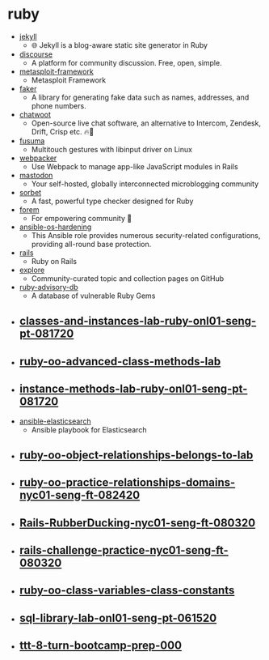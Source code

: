 # ruby
- [jekyll](https://github.com/jekyll/jekyll)
  - 🌐 Jekyll is a blog-aware static site generator in Ruby
- [discourse](https://github.com/discourse/discourse)
  - A platform for community discussion. Free, open, simple.
- [metasploit-framework](https://github.com/rapid7/metasploit-framework)
  - Metasploit Framework
- [faker](https://github.com/faker-ruby/faker)
  - A library for generating fake data such as names, addresses, and phone numbers.
- [chatwoot](https://github.com/chatwoot/chatwoot)
  - Open-source live chat software, an alternative to Intercom, Zendesk, Drift, Crisp etc. 🔥💬
- [fusuma](https://github.com/iberianpig/fusuma)
  - Multitouch gestures with libinput driver on Linux
- [webpacker](https://github.com/rails/webpacker)
  - Use Webpack to manage app-like JavaScript modules in Rails
- [mastodon](https://github.com/tootsuite/mastodon)
  - Your self-hosted, globally interconnected microblogging community
- [sorbet](https://github.com/sorbet/sorbet)
  - A fast, powerful type checker designed for Ruby
- [forem](https://github.com/forem/forem)
  - For empowering community 🌱
- [ansible-os-hardening](https://github.com/dev-sec/ansible-os-hardening)
  - This Ansible role provides numerous security-related configurations, providing all-round base protection.
- [rails](https://github.com/rails/rails)
  - Ruby on Rails
- [explore](https://github.com/github/explore)
  - Community-curated topic and collection pages on GitHub
- [ruby-advisory-db](https://github.com/rubysec/ruby-advisory-db)
  - A database of vulnerable Ruby Gems
- [classes-and-instances-lab-ruby-onl01-seng-pt-081720](https://github.com/learn-co-students/classes-and-instances-lab-ruby-onl01-seng-pt-081720)
  - 
- [ruby-oo-advanced-class-methods-lab](https://github.com/learn-co-curriculum/ruby-oo-advanced-class-methods-lab)
  - 
- [instance-methods-lab-ruby-onl01-seng-pt-081720](https://github.com/learn-co-students/instance-methods-lab-ruby-onl01-seng-pt-081720)
  - 
- [ansible-elasticsearch](https://github.com/elastic/ansible-elasticsearch)
  - Ansible playbook for Elasticsearch
- [ruby-oo-object-relationships-belongs-to-lab](https://github.com/learn-co-curriculum/ruby-oo-object-relationships-belongs-to-lab)
  - 
- [ruby-oo-practice-relationships-domains-nyc01-seng-ft-082420](https://github.com/learn-co-students/ruby-oo-practice-relationships-domains-nyc01-seng-ft-082420)
  - 
- [Rails-RubberDucking-nyc01-seng-ft-080320](https://github.com/learn-co-students/Rails-RubberDucking-nyc01-seng-ft-080320)
  - 
- [rails-challenge-practice-nyc01-seng-ft-080320](https://github.com/learn-co-students/rails-challenge-practice-nyc01-seng-ft-080320)
  - 
- [ruby-oo-class-variables-class-constants](https://github.com/learn-co-curriculum/ruby-oo-class-variables-class-constants)
  - 
- [sql-library-lab-onl01-seng-pt-061520](https://github.com/learn-co-students/sql-library-lab-onl01-seng-pt-061520)
  - 
- [ttt-8-turn-bootcamp-prep-000](https://github.com/learn-co-students/ttt-8-turn-bootcamp-prep-000)
  - 
